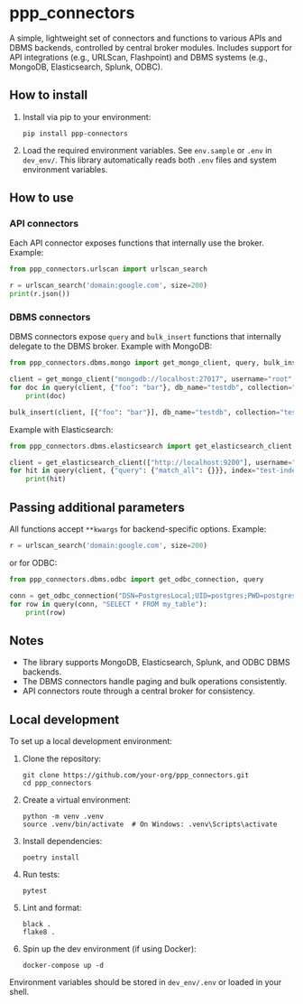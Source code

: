 # ppp_connectors

A simple, lightweight set of connectors and functions to various APIs and DBMS backends, controlled by central broker modules. Includes support for API integrations (e.g., URLScan, Flashpoint) and DBMS systems (e.g., MongoDB, Elasticsearch, Splunk, ODBC).

## How to install

1. Install via pip to your environment:
   ```
   pip install ppp-connectors
   ```
2. Load the required environment variables. See `env.sample` or `.env` in `dev_env/`. This library automatically reads both `.env` files and system environment variables.

## How to use

### API connectors

Each API connector exposes functions that internally use the broker. Example:

```python
from ppp_connectors.urlscan import urlscan_search

r = urlscan_search('domain:google.com', size=200)
print(r.json())
```

### DBMS connectors

DBMS connectors expose `query` and `bulk_insert` functions that internally delegate to the DBMS broker. Example with MongoDB:

```python
from ppp_connectors.dbms.mongo import get_mongo_client, query, bulk_insert

client = get_mongo_client("mongodb://localhost:27017", username="root", password="example")
for doc in query(client, {"foo": "bar"}, db_name="testdb", collection="testcol"):
    print(doc)

bulk_insert(client, [{"foo": "bar"}], db_name="testdb", collection="testcol")
```

Example with Elasticsearch:

```python
from ppp_connectors.dbms.elasticsearch import get_elasticsearch_client, query

client = get_elasticsearch_client(["http://localhost:9200"], username="elastic", password="examplepassword")
for hit in query(client, {"query": {"match_all": {}}}, index="test-index"):
    print(hit)
```

## Passing additional parameters

All functions accept `**kwargs` for backend-specific options. Example:

```python
r = urlscan_search('domain:google.com', size=200)
```

or for ODBC:

```python
from ppp_connectors.dbms.odbc import get_odbc_connection, query

conn = get_odbc_connection("DSN=PostgresLocal;UID=postgres;PWD=postgres")
for row in query(conn, "SELECT * FROM my_table"):
    print(row)
```

## Notes

- The library supports MongoDB, Elasticsearch, Splunk, and ODBC DBMS backends.
- The DBMS connectors handle paging and bulk operations consistently.
- API connectors route through a central broker for consistency.


## Local development

To set up a local development environment:

1. Clone the repository:
   ```
   git clone https://github.com/your-org/ppp_connectors.git
   cd ppp_connectors
   ```

2. Create a virtual environment:
   ```
   python -m venv .venv
   source .venv/bin/activate  # On Windows: .venv\Scripts\activate
   ```

3. Install dependencies:
   ```
   poetry install
   ```

4. Run tests:
   ```
   pytest
   ```

5. Lint and format:
   ```
   black .
   flake8 .
   ```

6. Spin up the dev environment (if using Docker):
   ```
   docker-compose up -d
   ```

Environment variables should be stored in `dev_env/.env` or loaded in your shell.